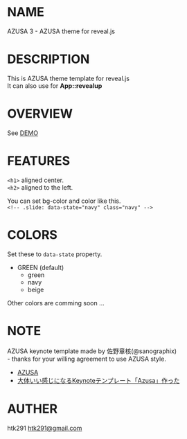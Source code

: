 # NAME

AZUSA 3 - AZUSA theme for reveal.js

# DESCRIPTION

This is AZUSA theme template for reveal.js  
It can also use for **App::revealup**

# OVERVIEW

See [DEMO](http://htk291.github.io/slide/azusa3/)

# FEATURES

`<h1>` aligned center.  
`<h2>` aligned to the left.

You can set bg-color and color like this.  
`<!-- .slide: data-state="navy" class="navy" -->`

# COLORS

Set these to `data-state` property.  

* GREEN (default)
    - green
    - navy
    - beige

Other colors are comming soon ...

# NOTE

AZUSA keynote template made by 佐野章核(@sanographix)  
    - thanks for your willing agreement to use AZUSA style.

* [AZUSA](http://sanographix.github.io/azusa-keynote/)
* [大体いい感じになるKeynoteテンプレート「Azusa」作った](http://memo.sanographix.net/post/82160791768)

# AUTHER

htk291 <htk291@gmail.com>  

